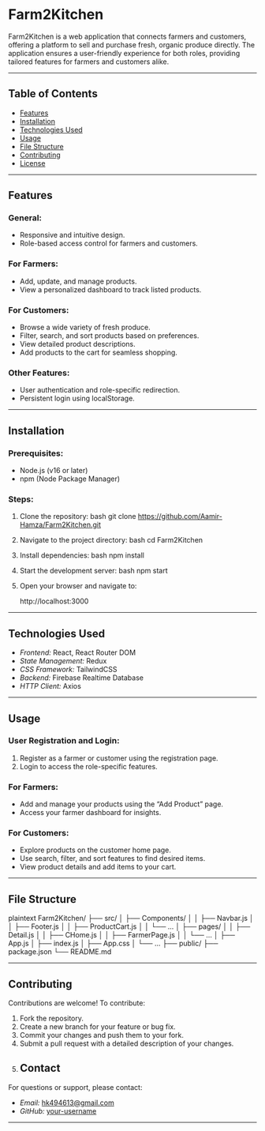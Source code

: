# Farm2Kitchen

Farm2Kitchen is a web application that connects farmers and customers, offering a platform to sell and purchase fresh, organic produce directly. The application ensures a user-friendly experience for both roles, providing tailored features for farmers and customers alike.

---

## Table of Contents

- [Features](#features)
- [Installation](#installation)
- [Technologies Used](#technologies-used)
- [Usage](#usage)
- [File Structure](#file-structure)
- [Contributing](#contributing)
- [License](#license)

---

## Features

### General:
- Responsive and intuitive design.
- Role-based access control for farmers and customers.

### For Farmers:
- Add, update, and manage products.
- View a personalized dashboard to track listed products.

### For Customers:
- Browse a wide variety of fresh produce.
- Filter, search, and sort products based on preferences.
- View detailed product descriptions.
- Add products to the cart for seamless shopping.

### Other Features:
- User authentication and role-specific redirection.
- Persistent login using localStorage.

---

## Installation

### Prerequisites:
- Node.js (v16 or later)
- npm (Node Package Manager)

### Steps:
1. Clone the repository:
   bash
   git clone https://github.com/Aamir-Hamza/Farm2Kitchen.git
   

2. Navigate to the project directory:
   bash
   cd Farm2Kitchen
   

3. Install dependencies:
   bash
   npm install
   

4. Start the development server:
   bash
   npm start
   

5. Open your browser and navigate to:
   
   http://localhost:3000
   

---

## Technologies Used

- *Frontend:* React, React Router DOM
- *State Management:* Redux
- *CSS Framework:* TailwindCSS
- *Backend:* Firebase Realtime Database
- *HTTP Client:* Axios

---

## Usage

### User Registration and Login:
1. Register as a farmer or customer using the registration page.
2. Login to access the role-specific features.

### For Farmers:
- Add and manage your products using the “Add Product” page.
- Access your farmer dashboard for insights.

### For Customers:
- Explore products on the customer home page.
- Use search, filter, and sort features to find desired items.
- View product details and add items to your cart.

---

## File Structure

plaintext
Farm2Kitchen/
├── src/
│   ├── Components/
│   │   ├── Navbar.js
│   │   ├── Footer.js
│   │   ├── ProductCart.js
│   │   └── ...
│   ├── pages/
│   │   ├── Detail.js
│   │   ├── CHome.js
│   │   ├── FarmerPage.js
│   │   └── ...
│   ├── App.js
│   ├── index.js
│   ├── App.css
│   └── ...
├── public/
├── package.json
└── README.md


---

## Contributing

Contributions are welcome! To contribute:

1. Fork the repository.
2. Create a new branch for your feature or bug fix.
3. Commit your changes and push them to your fork.
4. Submit a pull request with a detailed description of your changes.
5. ## Contact

For questions or support, please contact:
- *Email:* hk494613@gmail.com
- *GitHub:* [your-username](https://github.com/Aamir-Hamza)

---
